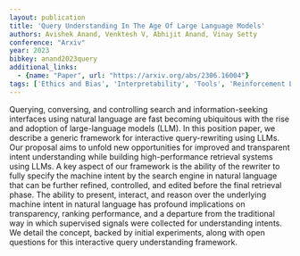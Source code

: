 ```yaml
---
layout: publication
title: 'Query Understanding In The Age Of Large Language Models'
authors: Avishek Anand, Venktesh V, Abhijit Anand, Vinay Setty
conference: "Arxiv"
year: 2023
bibkey: anand2023query
additional_links:
  - {name: "Paper", url: "https://arxiv.org/abs/2306.16004"}
tags: ['Ethics and Bias', 'Interpretability', 'Tools', 'Reinforcement Learning']
---
```

Querying, conversing, and controlling search and information-seeking
interfaces using natural language are fast becoming ubiquitous with the rise
and adoption of large-language models (LLM). In this position paper, we
describe a generic framework for interactive query-rewriting using LLMs. Our
proposal aims to unfold new opportunities for improved and transparent intent
understanding while building high-performance retrieval systems using LLMs. A
key aspect of our framework is the ability of the rewriter to fully specify the
machine intent by the search engine in natural language that can be further
refined, controlled, and edited before the final retrieval phase. The ability
to present, interact, and reason over the underlying machine intent in natural
language has profound implications on transparency, ranking performance, and a
departure from the traditional way in which supervised signals were collected
for understanding intents. We detail the concept, backed by initial
experiments, along with open questions for this interactive query understanding
framework.
